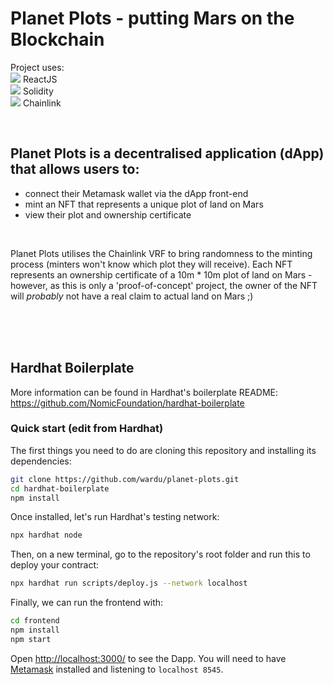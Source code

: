 # Planet Plots - putting Mars on the Blockchain

Project uses:    
<img src='https://api.iconify.design/vscode-icons/file-type-reactjs.svg?color=%23555?width=30&height=30'> ReactJS     
<img src='https://api.iconify.design/simple-icons/solidity.svg?color=%23555?width=30&height=30'> Solidity     
<img src='https://api.iconify.design/simple-icons/chainlink.svg?width=30&height=30'> Chainlink


<br />


## Planet Plots is a decentralised application (dApp) that allows users to:

- connect their Metamask wallet via the dApp front-end
- mint an NFT that represents a unique plot of land on Mars
- view their plot and ownership certificate
<br />

Planet Plots utilises the Chainlink VRF to bring randomness to the minting process (minters won't know which plot they will receive).
Each NFT represents an ownership certificate of a 10m * 10m plot of land on Mars - however, as this is only a 'proof-of-concept' project, the owner of the NFT will *probably* not have a real claim to actual land on Mars ;)


<br />
<br />
<br />


## Hardhat Boilerplate

More information can be found in Hardhat's boilerplate README: https://github.com/NomicFoundation/hardhat-boilerplate

### Quick start   (edit from Hardhat)

The first things you need to do are cloning this repository and installing its
dependencies:

```sh
git clone https://github.com/wardu/planet-plots.git
cd hardhat-boilerplate
npm install
```

Once installed, let's run Hardhat's testing network:

```sh
npx hardhat node
```

Then, on a new terminal, go to the repository's root folder and run this to
deploy your contract:

```sh
npx hardhat run scripts/deploy.js --network localhost
```

Finally, we can run the frontend with:

```sh
cd frontend
npm install
npm start
```

Open [http://localhost:3000/](http://localhost:3000/) to see the Dapp. You will
need to have [Metamask](https://metamask.io) installed and listening to
`localhost 8545`.

